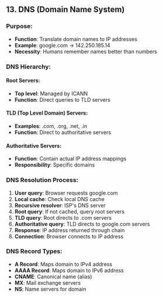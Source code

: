 ## 13. DNS (Domain Name System)

### Purpose:
- **Function**: Translate domain names to IP addresses
- **Example**: google.com → 142.250.185.14
- **Necessity**: Humans remember names better than numbers

### DNS Hierarchy:

#### Root Servers:
- **Top level**: Managed by ICANN
- **Function**: Direct queries to TLD servers

#### TLD (Top Level Domain) Servers:
- **Examples**: .com, .org, .net, .in
- **Function**: Direct to authoritative servers

#### Authoritative Servers:
- **Function**: Contain actual IP address mappings
- **Responsibility**: Specific domains

### DNS Resolution Process:
1. **User query**: Browser requests google.com
2. **Local cache**: Check local DNS cache
3. **Recursive resolver**: ISP's DNS server
4. **Root query**: If not cached, query root servers
5. **TLD query**: Root directs to .com servers
6. **Authoritative query**: TLD directs to google.com servers
7. **Response**: IP address returned through chain
8. **Connection**: Browser connects to IP address

### DNS Record Types:
- **A Record**: Maps domain to IPv4 address
- **AAAA Record**: Maps domain to IPv6 address
- **CNAME**: Canonical name (alias)
- **MX**: Mail exchange servers
- **NS**: Name servers for domain
